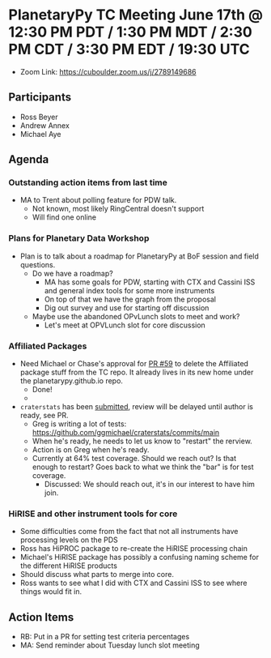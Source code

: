 # PlanetaryPy TC Meeting June 17th @ 12:30 PM PDT / 1:30 PM MDT / 2:30 PM CDT / 3:30 PM EDT / 19:30 UTC

* Zoom Link: https://cuboulder.zoom.us/j/2789149686

## Participants

* Ross Beyer
* Andrew Annex
* Michael Aye


## Agenda

### Outstanding action items from last time

* MA to Trent about polling feature for PDW talk.
  * Not known, most likely RingCentral doesn't support
  * Will find one online

### Plans for Planetary Data Workshop

* Plan is to talk about a roadmap for PlanetaryPy at BoF session and field questions.
	* Do we have a roadmap?
	  * MA has some goals for PDW, starting with CTX and Cassini ISS and general index tools for some more instruments
	  * On top of that we have the graph from the proposal
	  * Dig out survey and use for starting off discussion
	* Maybe use the abandoned OPvLunch slots to meet and work?
	  * Let's meet at OPVLunch slot for core discussion


### Affiliated Packages
* Need Michael or Chase's approval for [PR #59](https://github.com/planetarypy/TC/pull/59) to delete the Affiliated package stuff from the TC repo.  It already lives in its new home under the planetarypy.github.io repo.
  * Done!
  * 
* `craterstats` has been [submitted](https://github.com/planetarypy/planetarypy.github.io/pull/5),
  review will be delayed until author is ready, see PR.
  * Greg is writing a lot of tests: https://github.com/ggmichael/craterstats/commits/main
  * When he's ready, he needs to let us know to "restart" the rerview.
  * Action is on Greg when he's ready.
  * Currently at 64% test coverage.  Should we reach out?  Is that enough to restart?  Goes back to what we think the "bar" is for test coverage.
    * Discussed: We should reach out, it's in our interest to have him join.

### HiRISE and other instrument tools for core
* Some difficulties come from the fact that not all instruments have processing levels on the PDS
* Ross has HiPROC package to re-create the HiRISE processing chain
* Michael's HiRISE package has possibly a confusing naming scheme for the different HiRISE products
* Should discuss what parts to merge into core.
* Ross wants to see what I did with CTX and Cassini ISS to see where things would fit in.

## Action Items

* RB: Put in a PR for setting test criteria percentages
* MA: Send reminder about Tuesday lunch slot meeting

